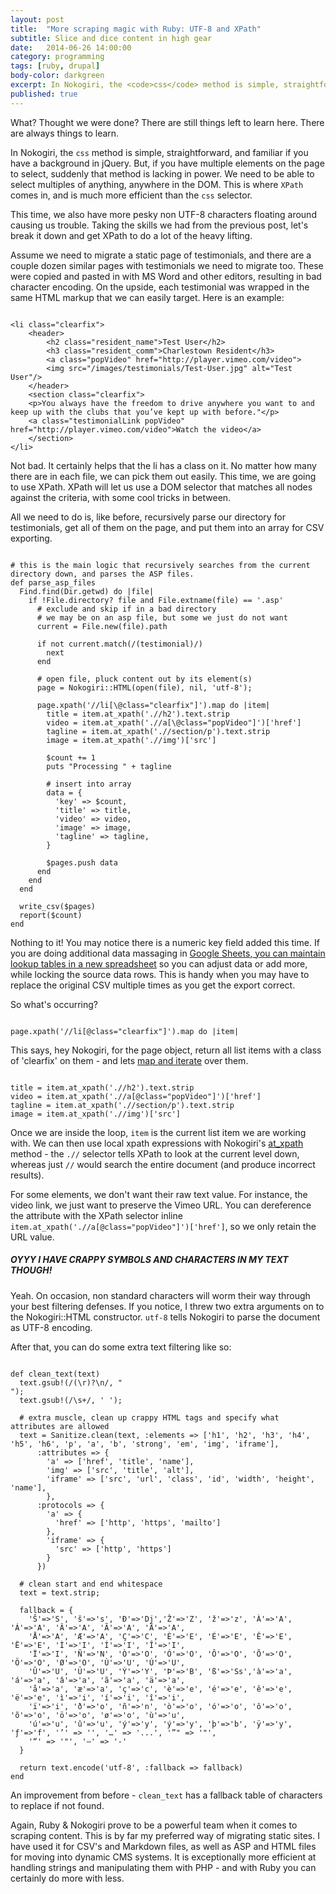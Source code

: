 ```yaml
---
layout: post
title:  "More scraping magic with Ruby: UTF-8 and XPath"
subtitle: Slice and dice content in high gear
date:   2014-06-26 14:00:00
category: programming
tags: [ruby, drupal]
body-color: darkgreen
excerpt: In Nokogiri, the <code>css</code> method is simple, straightforward, and familiar if you have a background in jQuery. But, if you have multiple elements on the page to select, suddenly that method is lacking in power. We need to be able to select multiples of anything, anywhere in the DOM. This is where <code>XPath</code> comes in, and is much more efficient than the <code>css</code> selector.
published: true
---
```


What? Thought we were done? There are still things left to learn here. There are always things to learn.

In Nokogiri, the <code>css</code> method is simple, straightforward, and familiar if you have a background in jQuery. But, if you have multiple elements on the page to select, suddenly that method is lacking in power.
We need to be able to select multiples of anything, anywhere in the DOM. This is where <code>XPath</code> comes in, and is much more efficient than the <code>css</code> selector.

This time, we also have more pesky non UTF-8 characters floating around causing us trouble. Taking the skills we had from the previous post, let's break it down and get XPath to do a lot of the heavy lifting.

Assume we need to migrate a static page of testimonials, and there are a couple dozen similar pages with testimonials we need to migrate too. These were copied and pasted in with MS Word and other editors, resulting in bad character
encoding. On the upside, each testimonial was wrapped in the same HTML markup that we can easily target. Here is an example:

<pre class="language-markup"><code class="language-markup">
&lt;li class="clearfix"&gt;
    &lt;header&gt;
        &lt;h2 class="resident_name">Test User&lt;/h2&gt;
        &lt;h3 class="resident_comm">Charlestown Resident&lt;/h3&gt;
        &lt;a class="popVideo" href="http://player.vimeo.com/video"&gt;
        &lt;img src="/images/testimonials/Test-User.jpg" alt="Test User"/&gt;
    &lt;/header&gt;
    &lt;section class="clearfix"&gt;
    &lt;p>You always have the freedom to drive anywhere you want to and keep up with the clubs that you’ve kept up with before."&lt;/p&gt;
    &lt;a class="testimonialLink popVideo" href="http://player.vimeo.com/video">Watch the video&lt;/a&gt;
    &lt;/section&gt;
&lt;/li&gt;
</code></pre>

Not bad. It certainly helps that the li has a class on it. No matter how many there are in each file, we can pick them out easily. This time, we are going to use XPath. XPath will let us use a DOM selector that matches all nodes against the criteria, with some
cool tricks in between.

All we need to do is, like before, recursively parse our directory for testimonials, get all of them on the page, and put them into an array for CSV exporting.

<pre class="language-markup"><code class="language-ruby">
# this is the main logic that recursively searches from the current directory down, and parses the ASP files.
def parse_asp_files
  Find.find(Dir.getwd) do |file|
    if !File.directory? file and File.extname(file) == '.asp'
      # exclude and skip if in a bad directory
      # we may be on an asp file, but some we just do not want
      current = File.new(file).path

      if not current.match(/(testimonial)/)
        next
      end

      # open file, pluck content out by its element(s)
      page = Nokogiri::HTML(open(file), nil, 'utf-8');

      page.xpath('//li[\@class="clearfix"]').map do |item|
        title = item.at_xpath('.//h2').text.strip
        video = item.at_xpath('.//a[\@class="popVideo"]')['href']
        tagline = item.at_xpath('.//section/p').text.strip
        image = item.at_xpath('.//img')['src']

        $count += 1
        puts "Processing " + tagline

        # insert into array
        data = {
          'key' => $count,
          'title' => title,
          'video' => video,
          'image' => image,
          'tagline' => tagline,
        }

        $pages.push data
      end
    end
  end

  write_csv($pages)
  report($count)
end
</code></pre>

Nothing to it! You may notice there is a numeric key field added this time. If you are doing additional data massaging in [Google Sheets, you can maintain lookup tables in a new spreadsheet](https://support.google.com/docs/answer/3256570?hl=en) so you can adjust data or add more, while locking the source
data rows. This is handy when you may have to replace the original CSV multiple times as you get the export correct.

So what's occurring?

<pre class="language-markup"><code class="language-ruby">
page.xpath('//li[@class="clearfix"]').map do |item|
</code></pre>

This says, hey Nokogiri, for the page object, return all list items with a class of 'clearfix' on them - and lets [map and iterate](http://www.ruby-doc.org/core-2.1.2/Array.html) over them.

<pre class="language-markup"><code class="language-ruby">
title = item.at_xpath('.//h2').text.strip
video = item.at_xpath('.//a[@class="popVideo"]')['href']
tagline = item.at_xpath('.//section/p').text.strip
image = item.at_xpath('.//img')['src']
</code></pre>

Once we are inside the loop, <code>item</code> is the current list item we are working with. We can then use local xpath expressions with Nokogiri's [at_xpath](http://nokogiri.org/Nokogiri/XML/Node.html#method-i-at_xpath) method - the <code>.//</code> selector tells XPath to look at the current level down, whereas just <code>//</code> would
search the entire document (and produce incorrect results).

For some elements, we don't want their raw text value. For instance, the video link, we just want to preserve the Vimeo URL. You can dereference the attribute with the XPath selector inline <code>item.at_xpath('.//a[@class="popVideo"]')['href']</code>, so we only
retain the URL value.

##### OYYY I HAVE CRAPPY SYMBOLS AND CHARACTERS IN MY TEXT THOUGH!

Yeah. On occasion, non standard characters will worm their way through your best filtering defenses. If you notice, I threw two extra arguments on to the Nokogiri::HTML constructor. <code>utf-8</code> tells Nokogiri to parse the document as UTF-8 encoding.

After that, you can do some extra text filtering like so:

<pre class="language-markup"><code class="language-ruby">
def clean_text(text)
  text.gsub!(/(\r)?\n/, "<br />");
  text.gsub!(/\s+/, ' ');

  # extra muscle, clean up crappy HTML tags and specify what attributes are allowed
  text = Sanitize.clean(text, :elements => ['h1', 'h2', 'h3', 'h4', 'h5', 'h6', 'p', 'a', 'b', 'strong', 'em', 'img', 'iframe'],
      :attributes => {
        'a' => ['href', 'title', 'name'],
        'img' => ['src', 'title', 'alt'],
        'iframe' => ['src', 'url', 'class', 'id', 'width', 'height', 'name'],
        },
      :protocols => {
        'a' => {
          'href' => ['http', 'https', 'mailto']
        },
        'iframe' => {
          'src' => ['http', 'https']
        }
      })

  # clean start and end whitespace
  text = text.strip;

  fallback = {
    'Š'=>'S', 'š'=>'s', 'Ð'=>'Dj','Ž'=>'Z', 'ž'=>'z', 'À'=>'A', 'Á'=>'A', 'Â'=>'A', 'Ã'=>'A', 'Ä'=>'A',
    'Å'=>'A', 'Æ'=>'A', 'Ç'=>'C', 'È'=>'E', 'É'=>'E', 'Ê'=>'E', 'Ë'=>'E', 'Ì'=>'I', 'Í'=>'I', 'Î'=>'I',
    'Ï'=>'I', 'Ñ'=>'N', 'Ò'=>'O', 'Ó'=>'O', 'Ô'=>'O', 'Õ'=>'O', 'Ö'=>'O', 'Ø'=>'O', 'Ù'=>'U', 'Ú'=>'U',
    'Û'=>'U', 'Ü'=>'U', 'Ý'=>'Y', 'Þ'=>'B', 'ß'=>'Ss','à'=>'a', 'á'=>'a', 'â'=>'a', 'ã'=>'a', 'ä'=>'a',
    'å'=>'a', 'æ'=>'a', 'ç'=>'c', 'è'=>'e', 'é'=>'e', 'ê'=>'e', 'ë'=>'e', 'ì'=>'i', 'í'=>'i', 'î'=>'i',
    'ï'=>'i', 'ð'=>'o', 'ñ'=>'n', 'ò'=>'o', 'ó'=>'o', 'ô'=>'o', 'õ'=>'o', 'ö'=>'o', 'ø'=>'o', 'ù'=>'u',
    'ú'=>'u', 'û'=>'u', 'ý'=>'y', 'ý'=>'y', 'þ'=>'b', 'ÿ'=>'y', 'ƒ'=>'f', '’' => '', '…' => '...', '”" => '"',
    '“' => '"', '—' => '-'
  }

  return text.encode('utf-8', :fallback => fallback)
end
</code></pre>

An improvement from before - <code>clean_text</code> has a fallback table of characters to replace if not found.

Again, Ruby & Nokogiri prove to be a powerful team when it comes to scraping content. This is by far my preferred way of migrating static sites. I have used it for CSV's and Markdown files, as well as ASP and HTML files for moving into 
dynamic CMS systems. It is exceptionally more efficient at handling strings and manipulating them with PHP - and with Ruby you can certainly do more with less.